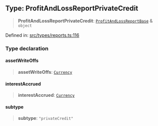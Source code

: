 
## Type: ProfitAndLossReportPrivateCredit

> **ProfitAndLossReportPrivateCredit**: [`ProfitAndLossReportBase`](#type-profitandlossreportbase) & `object`

Defined in: [src/types/reports.ts:116](https://github.com/centrifuge/sdk/blob/20f6f7405dbfe43e55dbfdf56cb48d163938a551/src/types/reports.ts#L116)

### Type declaration

#### assetWriteOffs

> **assetWriteOffs**: [`Currency`](#class-currency)

#### interestAccrued

> **interestAccrued**: [`Currency`](#class-currency)

#### subtype

> **subtype**: `"privateCredit"`
